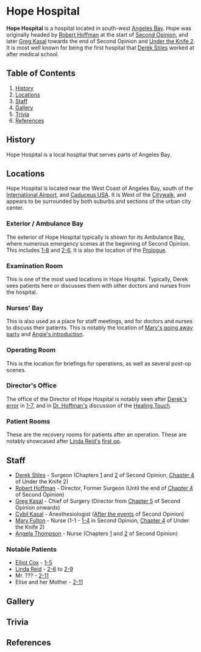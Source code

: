 # Hope Hospital

**Hope Hospital** is a hospital located in south-west [Angeles Bay](Angeles_Bay.md). Hope was originally headed by [Robert Hoffman](../characters/Robert_Hoffman.md) at the start of [Second Opinion](../SO.md), and later [Greg Kasal](../characters/Greg_Kasal.md) towards the end of Second Opinion and [Under the Knife 2](../../utk2/UTK2.md). It is most well known for being the first hospital that [Derek Stiles](../characters/Derek_Stiles.md) worked at after medical school.

## Table of Contents
1. [History](#History)
2. [Locations](#Locations)
3. [Staff](#Staff)
4. [Gallery](#Gallery)
5. [Trivia](#Trivia)
6. [References](#References)

## <a id="History"></a>History

Hope Hospital is a local hosptial that serves parts of Angeles Bay. 

## <a id="Locations"></a>Locations

Hope Hospital is located near the West Coast of Angeles Bay, south of the [International Airport](Angeles_Bay_International_Airport.md), and [Caduceus USA](Caduceus_USA.md). It is West of the [Citywalk](Angeles_Bay.md#Locations), and appears to be surrounded by both suburbs and sections of the urban city center.

### Exterior / Ambulance Bay

The exterior of Hope Hospital typically is shown for its Ambulance Bay, where numerous emergency scenes at the beginning of Second Opinion. This includes [1-8](../episodes/1_8.md) and [2-6](../episodes/2_6.md). It is also the location of the [Prologue](../episodes/Prologue.md).

### Examination Room

This is one of the most used locations in Hope Hospital. Typically, Derek sees patients here or discusses them with other doctors and nurses from the hospital. 

### Nurses' Bay

This is also used as a place for staff meetings, and for doctors and nurses to discuss their patients. This is notably the location of [Mary's going away party](../episodes/1_3.md) and [Angie's introduction](../episodes/1_4.md).

### Operating Room

This is the location for briefings for operations, as well as several post-op scenes.

### Director's Office

The office of the Director of Hope Hospital is notably seen after [Derek's error](../episodes/1_6.md) in [1-7](../episodes/1_6.md), and in [Dr. Hoffman's](../characters/Robert_Hoffman.md) discussion of the [Healing Touch](../../../general/Healing_Touch.md).

### Patient Rooms

These are the recovery rooms for patients after an operation. These are notably showcased after [Linda Reid's](../characters/Linda_Reid.md) [first op](../episodes/2_6.md).

## <a id="Staff"></a>Staff

* [Derek Stiles](../characters/Derek_Stiles.md) - Surgeon (Chapters [1](../episodes/Chapter_1.md) and [2](../episodes/Chapter_2.md) of Second Opinion, [Chapter 4](../../utk2/episodes/Chapter_4.md) of Under the Knife 2)
* [Robert Hoffman](../characters/Robert_Hoffman.md) - Director, Former Surgeon (Until the end of [Chapter 4](../episodes/Chapter_4.md) of Second Opinion)
* [Greg Kasal](../characters/Greg_Kasal.md) - Chief of Surgery (Director from [Chapter 5](../episodes/Chapter_5.md) of Second Opinion onwards)
* [Cybil Kasal](../characters/Cybil_Meyers.md) - Anesthesiologist ([After the events](../episodes/Epilogue.md) of Second Opinion)
* [Mary Fulton](../characters/Mary_Fulton.md) - Nurse (1-1 - [1-4](../episodes/1_4.md) in Second Opinion, [Chapter 4](../../utk2/episodes/Chapter_4.md) of Under the Knife 2)
* [Angela Thompson](../characters/Angela_Thompson.md) - Nurse (Chapters [1](../episodes/Chapter_1.md) and [2](../episodes/Chapter_2.md) of Second Opinion)

### Notable Patients

* [Elliot Cox](../characters/Elliot_Cox.md) - [1-5](../episodes/1_5.md)
* [Linda Reid](../characters/Linda_Reid.md) - [2-6](../episodes/2_6.md) to [2-9](../episodes/2_9.md)
* Mr. ??? - [2-11](../episodes/2_11.md)
* Elise and her Mother - [2-11](../episodes/2_11.md)

## <a id="Gallery"></a>Gallery

## <a id="Trivia"></a>Trivia

## <a id="References"></a>References